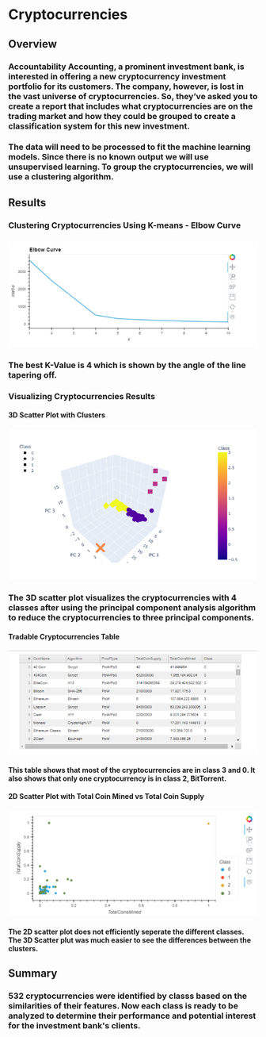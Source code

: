 # Cryptocurrencies

## Overview
### Accountability Accounting, a prominent investment bank, is interested in offering a new cryptocurrency investment portfolio for its customers. The company, however, is lost in the vast universe of cryptocurrencies. So, they’ve asked you to create a report that includes what cryptocurrencies are on the trading market and how they could be grouped to create a classification system for this new investment.

### The data will need to be processed to fit the machine learning models. Since there is no known output we will use unsupervised learning. To group the cryptocurrencies, we will use a clustering algorithm. 

## Results

### Clustering Cryptocurrencies Using K-means - Elbow Curve
### ![image](https://github.com/slafton/Cryptocurrencies/blob/main/images/ElbowCurve.png)
### The best K-Value is 4 which is shown by the angle of the line tapering off.

### Visualizing Cryptocurrencies Results
#### 3D Scatter Plot with Clusters
#### ![image](https://github.com/slafton/Cryptocurrencies/blob/main/images/3DScatterPlot.png)
### The 3D scatter plot visualizes the cryptocurrencies with 4 classes after using the principal component analysis algorithm to reduce the cryptocurrencies to three principal components.

#### Tradable Cryptocurrencies Table
#### ![image](https://github.com/slafton/Cryptocurrencies/blob/main/images/TradableCryptoCurrenciesTable.png)
#### This table shows that most of the cryptocurrencies are in class 3 and 0. It also shows that only one cryptocurrency is in class 2, BitTorrent.

#### 2D Scatter Plot with Total Coin Mined vs Total Coin Supply
#### ![image](https://github.com/slafton/Cryptocurrencies/blob/main/images/2DScatterPlot.png)
#### The 2D scatter plot does not efficiently seperate the different classes. The 3D Scatter plut was much easier to see the differences between the clusters.

## Summary
### 532 cryptocurrencies were identified by classs based on the similarities of their features. Now each class is ready to be analyzed to determine their performance and potential interest for the investment bank's clients.